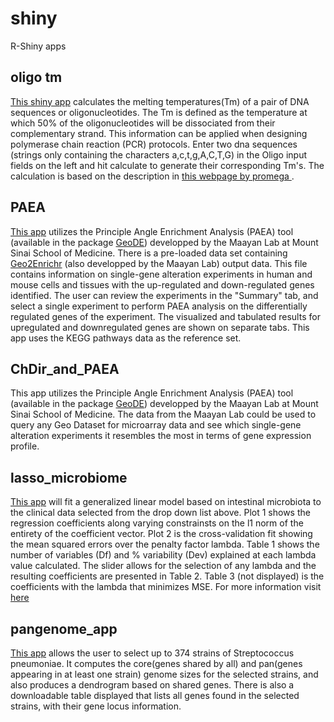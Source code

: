 # shiny
R-Shiny apps

oligo tm
--------------------------
[This shiny app](https://dsurujon.shinyapps.io/primer-tm/) calculates the melting temperatures(Tm) of a pair of DNA sequences or oligonucleotides. The Tm is defined as the temperature at which 50% of the oligonucleotides will be dissociated from their complementary strand. This information can be applied when designing polymerase chain reaction (PCR) protocols. Enter two dna sequences (strings only containing the characters a,c,t,g,A,C,T,G) in the Oligo input fields on the left and hit calculate to generate their corresponding Tm's. 
The calculation is based on the description in [this webpage by promega ](https://www.promega.com/techserv/tools/biomath/calc11.htm#disc). 


PAEA
--------------------------
[This app](https://dsurujon.shinyapps.io/PAEA_App/) utilizes the Principle Angle Enrichment Analysis (PAEA) tool (available in the package [GeoDE](http://cran.r-project.org/web/packages/GeoDE/GeoDE.pdf)) developped by the Maayan Lab at Mount Sinai School of Medicine. There is a pre-loaded data set containing [Geo2Enrichr](http://maayanlab.net/g2e/) (also developped by the Maayan Lab) output data. This file contains information on single-gene alteration experiments in human and mouse cells and tissues with the up-regulated and down-regulated genes identified. The user can review the experiments in the "Summary" tab, and select a single experiment to perform PAEA analysis on the differentially regulated genes of the experiment. The visualized and tabulated results for upregulated and downregulated genes are shown on separate tabs. This app uses the KEGG pathways data as the reference set. 

ChDir_and_PAEA
---------------------------
This app utilizes the Principle Angle Enrichment Analysis (PAEA) tool (available in the package [GeoDE](http://cran.r-project.org/web/packages/GeoDE/GeoDE.pdf)) developped by the Maayan Lab at Mount Sinai School of Medicine. The data from the Maayan Lab could be used to query any Geo Dataset for microarray data and see which single-gene alteration experiments it resembles the most in terms of gene expression profile. 

lasso_microbiome
---------------------------
[This app](https://dsurujon.shinyapps.io/lasso_microbiome) will fit a generalized linear model based on intestinal microbiota to the clinical data selected from the drop down list above. Plot 1 shows the regression coefficients along varying constrainsts on the l1 norm of the entirety of the coefficient vector. Plot 2 is the cross-validation fit showing the mean squared errors over the penalty factor lambda. Table 1 shows the number of variables (Df) and % variability (Dev) explained at each lambda value calculated. The slider allows for the selection of any lambda and the resulting coefficients are presented in Table 2. Table 3 (not displayed) is the coefficients with the lambda that minimizes MSE. For more information visit [here](http://web.stanford.edu/~hastie/glmnet/glmnet_alpha.html)

pangenome_app
---------------------------
[This app](https://dsurujon.shinyapps.io/pangenome_app) allows the user to select up to 374 strains of Streptococcus pneumoniae. It computes the core(genes shared by all) and pan(genes appearing in at least one strain) genome sizes for the selected strains, and also produces a dendrogram based on shared genes. There is also a downloadable table displayed that lists all genes found in the selected strains, with their gene locus information.

